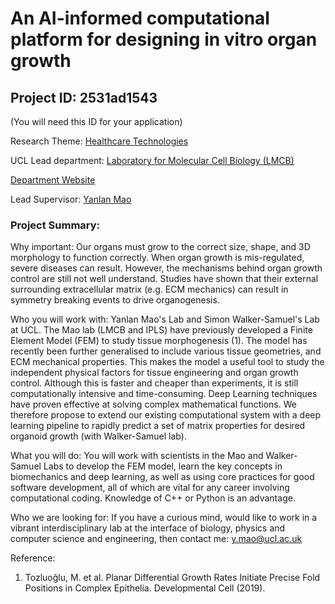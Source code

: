 # An AI-informed computational platform for designing in vitro organ growth

## Project ID: **2531ad1543**
(You will need this ID for your application)

Research Theme: [Healthcare Technologies](../themes/healthcare-technologies.md)

UCL Lead department: [Laboratory for Molecular Cell Biology (LMCB)](../departments/laboratory-for-molecular-cell-biology.md)

[Department Website](https://www.ucl.ac.uk/lmcb)

Lead Supervisor: [Yanlan Mao](https://profiles.ucl.ac.uk/40652)

### Project Summary:

Why important:
Our organs must grow to the correct size, shape, and 3D morphology to function correctly. When organ growth is mis-regulated, severe diseases can result. However, the mechanisms behind organ growth control are still not well understand. Studies have shown that  their external surrounding extracellular matrix (e.g. ECM mechanics) can result in symmetry breaking events to drive organogenesis.

Who you will work with: Yanlan Mao's Lab and Simon Walker-Samuel's Lab at UCL.
The Mao lab (LMCB and IPLS) have previously developed a Finite Element Model (FEM) to study tissue morphogenesis (1). The model has recently been further generalised to include various tissue geometries, and ECM mechanical properties. This makes the model a useful tool to study the independent physical factors for tissue engineering and organ growth control. Although this is faster and cheaper than experiments, it is still computationally intensive and time-consuming. Deep Learning techniques have proven effective at solving complex mathematical functions. We therefore propose to extend our existing computational system with a deep learning pipeline to rapidly predict a set of matrix properties for desired organoid growth (with Walker-Samuel lab).

What you will do:
You will work with scientists in the Mao and Walker-Samuel Labs to develop the FEM model, learn the key concepts in biomechanics and deep learning, as well as using core practices for good software development, all of which are vital for any career involving computational coding. Knowledge of C++ or Python is an advantage.

Who we are looking for:
If you have a curious mind, would like to work in a vibrant interdisciplinary lab at the interface of biology, physics and computer science and engineering, then contact me: y.mao@ucl.ac.uk 

Reference:
1.	Tozluoǧlu, M. et al. Planar Differential Growth Rates Initiate Precise Fold Positions in Complex Epithelia. Developmental Cell (2019).
